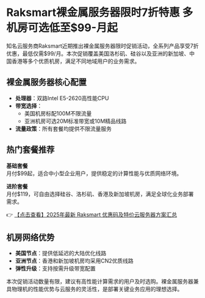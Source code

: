 # Raksmart裸金属服务器限时7折特惠 多机房可选低至$99-月起

知名云服务商Raksmart近期推出裸金属服务器限时促销活动，全系列产品享受7折优惠，最低仅需$99/月。本次促销覆盖美国洛杉矶、硅谷以及亚洲的新加坡、中国香港等多个优质机房，满足不同地域用户的业务需求。

## 裸金属服务器核心配置

- **处理器**：双路Intel E5-2620高性能CPU
- **带宽选择**：
  - 美国机房标配100M不限流量
  - 亚洲机房可选20M标准带宽或10M精品线路
- **流量政策**：所有套餐均提供不限流量服务

## 热门套餐推荐

**基础套餐**  
月付$99起，适合中小型企业用户，提供稳定的计算性能与优质网络环境。

**进阶套餐**  
月付$119，可自由选择硅谷、洛杉矶、香港及新加坡机房，满足全球化业务部署需求。

👉 [【点击查看】2025年最新 Raksmart 优惠码及特价云服务器方案汇总](https://bit.ly/raksmart)

## 机房网络优势

- **美国节点**：提供低延迟的大陆优化线路
- **亚洲节点**：香港和新加坡机房均采用CN2优质线路
- **弹性升级**：支持按需升级带宽配置

本次促销活动数量有限，建议有高性能计算需求的用户及时选购。裸金属服务器兼具物理机的性能优势与云服务的灵活性，是部署关键业务应用的理想选择。